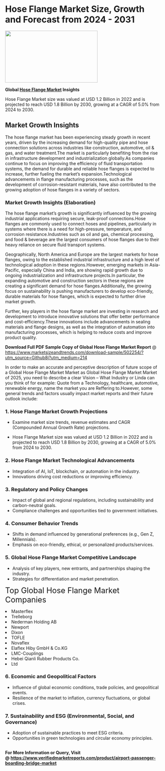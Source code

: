 <H1>Hose Flange Market Size, Growth and Forecast from 2024 - 2031</H1><img class="aligncenter size-medium wp-image-584254" src="https://thirdeyenews.in/wp-content/uploads/2024/09/Global-Market-Research-300x168.jpeg" alt="" width="300" height="168" /><p><strong>Global&nbsp;<a href="https://www.marketsizeandtrends.com/download-sample/502254/?utm_source=Github8j?utm_medium=214">Hose Flange Market</a> Insights</strong></p><p>Hose Flange Market size was valued at USD 1.2 Billion in 2022 and is projected to reach USD 1.8 Billion by 2030, growing at a CAGR of 5.0% from 2024 to 2030.</p><p><h2>Market Growth Insights</h2> <p>The hose flange market has been experiencing steady growth in recent years, driven by the increasing demand for high-quality pipe and hose connection solutions across industries like construction, automotive, oil & gas, and water treatment.The market is particularly benefiting from the rise in infrastructure development and industrialization globally.As companies continue to focus on improving the efficiency of fluid transportation systems, the demand for durable and reliable hose flanges is expected to increase, further fueling the market’s expansion.Technological advancements in flange manufacturing processes, such as the development of corrosion-resistant materials, have also contributed to the growing adoption of hose flanges in a variety of sectors.</p> <h3>Market Growth Insights (Elaboration)</h3> <p>The hose flange market’s growth is significantly influenced by the growing industrial applications requiring secure, leak-proof connections.Hose flanges are commonly used to connect hoses and pipelines, particularly in systems where there is a need for high-pressure, temperature, and corrosion resistance.Industries such as oil and gas, chemical processing, and food & beverage are the largest consumers of hose flanges due to their heavy reliance on secure fluid transport systems.</p> <p>Geographically, North America and Europe are the largest markets for hose flanges, owing to the established industrial infrastructure and a high level of technological adoption in these regions.However, emerging markets in Asia-Pacific, especially China and India, are showing rapid growth due to ongoing industrialization and infrastructure projects.In particular, the expanding automotive and construction sectors in these regions are creating a significant demand for hose flanges.Additionally, the growing focus on sustainability is pushing manufacturers to develop eco-friendly, durable materials for hose flanges, which is expected to further drive market growth.</p> <p>Further, key players in the hose flange market are investing in research and development to introduce innovative solutions that offer better performance and cost-efficiency.These innovations include advancements in sealing materials and flange designs, as well as the integration of automation into manufacturing processes, which is helping to reduce costs and improve product quality.</p> <p><span class=""><strong>Download Full PDF Sample Copy of Global Hose Flange Market Report</strong> @ <a href="https://www.marketsizeandtrends.com/download-sample/502254/?utm_source=Github8j?utm_medium=214" target="_blank">https://www.marketsizeandtrends.com/download-sample/502254/?utm_source=Github8j?utm_medium=214</a></span></p><p>In order to make an accurate and perceptive description of future scope of a Global&nbsp;Hose Flange Market Market as Global&nbsp;Hose Flange Market Market of 2025, you need to describe a clear Vision &ndash; What Industry or Linda can you think of for example: Quote from a Technology, healthcare, automotive, renewable energy, name the market you are Reffering to.However, some general trends and factors usually impact market reports and their future outlook include:</p><h3>1.&nbsp;<strong>Hose Flange Market Growth Projections</strong></h3><ul><li>Examine market size trends, revenue estimates and CAGR (Compounded Annual Growth Rate) projections.</li><li><p>Hose Flange Market size was valued at USD 1.2 Billion in 2022 and is projected to reach USD 1.8 Billion by 2030, growing at a CAGR of 5.0% from 2024 to 2030.</p></li></ul><h3>2.&nbsp;<strong>Hose Flange Market Technological Advancements</strong></h3><ul><li>Integration of AI, IoT, blockchain, or automation in the industry.</li><li>Innovations driving cost reductions or improving efficiency.</li></ul><h3>3.&nbsp;<strong>Regulatory and Policy Changes</strong></h3><ul><li>Impact of global and regional regulations, including sustainability and carbon-neutral goals.</li><li>Compliance challenges and opportunities tied to government initiatives.</li></ul><h3>4.&nbsp;<strong>Consumer Behavior Trends</strong></h3><ul><li>Shifts in demand influenced by generational preferences (e.g., Gen Z, Millennials).</li><li>Emphasis on eco-friendly, ethical, or personalized products/services.</li></ul><h3>5.&nbsp;<strong>Global Hose Flange Market Competitive Landscape</strong></h3><ul><li>Analysis of key players, new entrants, and partnerships shaping the industry.</li><li>Strategies for differentiation and market penetration.</li></ul><p data-pm-slice="1 1 []"><span style="color: inherit; font-family: inherit; font-size: 25px;">Top Global Hose Flange Market Companies</span></p><div class="" data-test-id=""><p><li>Masterflex</li><li> Trelleborg</li><li> Nederman Holding AB</li><li> Newport</li><li> Dixon</li><li> TOFLE</li><li> Novaflex</li><li> Elaflex Hiby GmbH & Co.KG</li><li> LMC-Couplings</li><li> Hebei Qianli Rubber Products Co.</li><li> Ltd</li></p></div><h3>6.&nbsp;<strong>Economic and Geopolitical Factors</strong></h3><ul><li>Influence of global economic conditions, trade policies, and geopolitical events.</li><li>Resilience of the market to inflation, currency fluctuations, or global crises.</li></ul><h3>7.&nbsp;<strong>Sustainability and ESG (Environmental, Social, and Governance)</strong></h3><ul><li>Adoption of sustainable practices to meet ESG criteria.</li><li>Opportunities in green technologies and circular economy principles.</li></ul><h2><strong style="font-size: 14px;">For More Information or Query, Visit @&nbsp;</strong><a style="background-color: #ffffff; font-size: 14px;" href="https://www.marketsizeandtrends.com/report/hose-flange-market/" target="_blank">https://www.verifiedmarketreports.com/product/airport-passenger-boarding-bridge-market</a></h2>